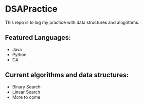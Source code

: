 # DSAPractice
This repo is to log my practice with data structures and alogrithms.

## Featured Languages:
- Java
- Python
- C#

## Current algorithms and data structures:
- Binary Search
- Linear Search
- More to come
